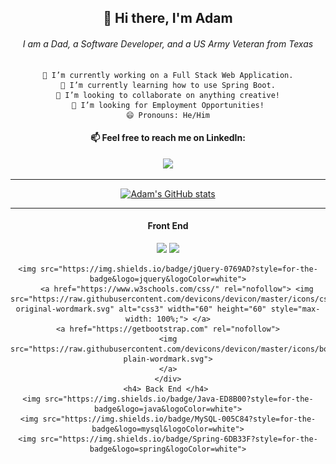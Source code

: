 <div align="center">

## 👋 Hi there, I'm Adam
	
###### I am a Dad, a Software Developer, and a US Army Veteran from Texas

  	🔭 I’m currently working on a Full Stack Web Application.
  	🌱 I’m currently learning how to use Spring Boot.
  	👯 I’m looking to collaborate on anything creative!
  	🤔 I’m looking for Employment Opportunities!
  	😄 Pronouns: He/Him
				

	
<h4> 📫 Feel free to reach me on LinkedIn: </h4>
	<a href="https://www.linkedin.com/in/adamschappell" rel="nofollow">
	<img src="https://img.shields.io/badge/linkedin-%230077B5.svg?style=for-the-badge&logo=linkedin&logoColor=white">
	</a>
<br>
<hr>
	

[![Adam's GitHub stats](https://github-readme-stats.vercel.app/api?username=adamchappell00&show_icons=true&theme=cobalt)](https://github.com/anuraghazra/github-readme-stats)
<hr>
	<h4> Front End </h4>
	<div align="center">
	<img src="https://img.shields.io/badge/HTML5-E34F26?style=for-the-badge&logo=html5&logoColor=white">
	<img src="https://img.shields.io/badge/JavaScript-323330?style=for-the-badge&logo=javascript&logoColor=F7DF1E">
	
	<img src="https://img.shields.io/badge/jQuery-0769AD?style=for-the-badge&logo=jquery&logoColor=white">
		<a href="https://www.w3schools.com/css/" rel="nofollow"> <img src="https://raw.githubusercontent.com/devicons/devicon/master/icons/css3/css3-original-wordmark.svg" alt="css3" width="60" height="60" style="max-width: 100%;"> </a>
	<a href="https://getbootstrap.com" rel="nofollow">
	<img src="https://raw.githubusercontent.com/devicons/devicon/master/icons/bootstrap/bootstrap-plain-wordmark.svg">
	</a>
	</div>
	<h4> Back End </h4> 
	<img src="https://img.shields.io/badge/Java-ED8B00?style=for-the-badge&logo=java&logoColor=white">
	<img src="https://img.shields.io/badge/MySQL-005C84?style=for-the-badge&logo=mysql&logoColor=white">
	<img src="https://img.shields.io/badge/Spring-6DB33F?style=for-the-badge&logo=spring&logoColor=white">
</div>

